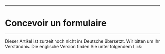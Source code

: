 ****
# Concevoir un formulaire
---

Dieser Artikel ist zurzeit noch nicht ins Deutsche übersetzt. Wir bitten um Ihr Verständnis. Die englische Version finden Sie unter folgendem Link: []()

